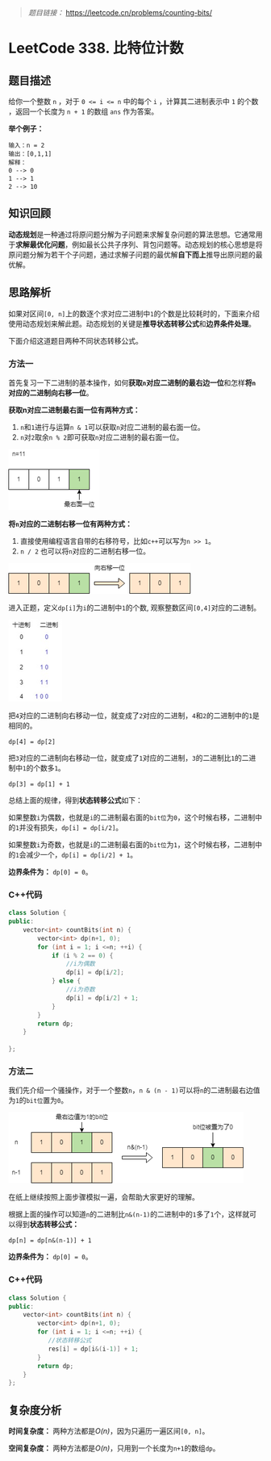 
> *题目链接：* https://leetcode.cn/problems/counting-bits/

# LeetCode 338. 比特位计数

## 题目描述

给你一个整数 `n` ，对于 `0 <= i <= n` 中的每个 `i` ，计算其二进制表示中 `1` 的个数 ，返回一个长度为 `n + 1` 的数组 `ans` 作为答案。

**举个例子：**

```
输入：n = 2
输出：[0,1,1]
解释：
0 --> 0
1 --> 1
2 --> 10
```

## 知识回顾

**动态规划**是一种通过将原问题分解为子问题来求解复杂问题的算法思想。它通常用于**求解最优化问题**，例如最长公共子序列、背包问题等。动态规划的核心思想是将原问题分解为若干个子问题，通过求解子问题的最优解**自下而上**推导出原问题的最优解。

## 思路解析

如果对区间`[0, n]`上的数逐个求对应二进制中`1`的个数是比较耗时的，下面来介绍使用动态规划来解此题。动态规划的关键是**推导状态转移公式**和**边界条件处理**。

下面介绍这道题目两种不同状态转移公式。

### 方法一

首先复习一下二进制的基本操作，如何**获取`n`对应二进制的最右边一位**和怎样**将`n`对应的二进制向右移一位**。

**获取n对应二进制最右面一位有两种方式：**
1. `n`和`1`进行与运算`n & 1`可以获取`n`对应二进制的最右面一位。
2. `n`对`2`取余`n % 2`即可获取`n`对应二进制的最右面一位。

![](https://raw.githubusercontent.com/ldtech007/leetcode/main/pic/lc-0191-01.png)

**将`n`对应的二进制右移一位有两种方式：**
1. 直接使用编程语言自带的右移符号，比如`c++`可以写为`n >> 1`。
2. `n / 2` 也可以将`n`对应的二进制右移一位。

![](https://raw.githubusercontent.com/ldtech007/leetcode/main/pic/lc-0191-02.png)

进入正题，定义`dp[i]`为`i`的二进制中`1`的个数, 观察整数区间`[0,4]`对应的二进制。

![](https://raw.githubusercontent.com/ldtech007/leetcode/main/pic/lc-0338-01.png)

把`4`对应的二进制向右移动一位，就变成了`2`对应的二进制，`4`和`2`的二进制中的`1`是相同的。

```
dp[4] = dp[2]
```

把`3`对应的二进制向右移动一位，就变成了`1`对应的二进制，`3`的二进制比`1`的二进制中`1`的个数多`1`。

```
dp[3] = dp[1] + 1
```

总结上面的规律，得到**状态转移公式**如下：

如果整数`i`为偶数，也就是`i`的二进制最右面的`bit位`为`0`，这个时候右移，二进制中的`1`并没有损失，`dp[i] = dp[i/2]`。

如果整数`i`为奇数，也就是`i`的二进制最右面的`bit位`为`1`，这个时候右移，二进制中的`1`会减少一个，`dp[i] = dp[i/2] + 1`。

**边界条件为：** `dp[0] = 0`。

### C++代码

```cpp
class Solution {
public:
    vector<int> countBits(int n) {
        vector<int> dp(n+1, 0);
        for (int i = 1; i <=n; ++i) {
            if (i % 2 == 0) {
                //i为偶数
                dp[i] = dp[i/2];
            } else {
                //i为奇数
                dp[i] = dp[i/2] + 1;
            }
        }
        return dp;
    }
       
};
```

### 方法二

我们先介绍一个骚操作，对于一个整数`n`，`n & (n - 1)`可以将`n`的二进制最右边值为`1`的`bit位`置为`0`。

![](https://raw.githubusercontent.com/ldtech007/leetcode/main/pic/lc-0191-03.png)

在纸上继续按照上面步骤模拟一遍，会帮助大家更好的理解。

根据上面的操作可以知道`n`的二进制比`n&(n-1)`的二进制中的`1`多了`1`个，这样就可以得到**状态转移公式：**

```
dp[n] = dp[n&(n-1)] + 1
```

**边界条件为：** `dp[0] = 0`。

### C++代码

```cpp
class Solution {
public:
    vector<int> countBits(int n) {
        vector<int> dp(n+1, 0);
        for (int i = 1; i <=n; ++i) {
           //状态转移公式
           res[i] = dp[i&(i-1)] + 1;
        }
        return dp;
    }   
};
```


## 复杂度分析

**时间复杂度：** 两种方法都是*O(n)*，因为只遍历一遍区间`[0, n]`。

**空间复杂度：** 两种方法都是*O(n)*，只用到一个长度为`n+1`的数组`dp`。



